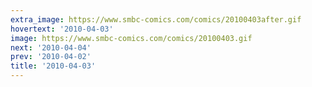 ```yaml
---
extra_image: https://www.smbc-comics.com/comics/20100403after.gif
hovertext: '2010-04-03'
image: https://www.smbc-comics.com/comics/20100403.gif
next: '2010-04-04'
prev: '2010-04-02'
title: '2010-04-03'
---
```

